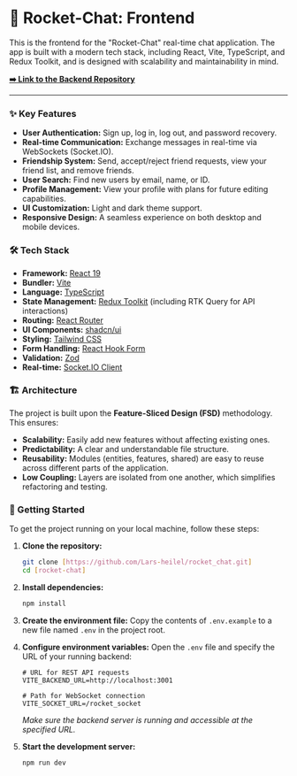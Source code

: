 # 🚀 Rocket-Chat: Frontend

This is the frontend for the "Rocket-Chat" real-time chat application. The app is built with a modern tech stack, including React, Vite, TypeScript, and Redux Toolkit, and is designed with scalability and maintainability in mind.

**[➡️ Link to the Backend Repository](https://github.com/Lars-heilel/backend)**

---

### ✨ Key Features

-   **User Authentication:** Sign up, log in, log out, and password recovery.
-   **Real-time Communication:** Exchange messages in real-time via WebSockets (Socket.IO).
-   **Friendship System:** Send, accept/reject friend requests, view your friend list, and remove friends.
-   **User Search:** Find new users by email, name, or ID.
-   **Profile Management:** View your profile with plans for future editing capabilities.
-   **UI Customization:** Light and dark theme support.
-   **Responsive Design:** A seamless experience on both desktop and mobile devices.

### 🛠️ Tech Stack

-   **Framework:** [React 19](https://react.dev/)
-   **Bundler:** [Vite](https://vitejs.dev/)
-   **Language:** [TypeScript](https://www.typescriptlang.org/)
-   **State Management:** [Redux Toolkit](https://redux-toolkit.js.org/) (including RTK Query for API interactions)
-   **Routing:** [React Router](https://reactrouter.com/)
-   **UI Components:** [shadcn/ui](https://ui.shadcn.com/)
-   **Styling:** [Tailwind CSS](https://tailwindcss.com/)
-   **Form Handling:** [React Hook Form](https://react-hook-form.com/)
-   **Validation:** [Zod](https://zod.dev/)
-   **Real-time:** [Socket.IO Client](https://socket.io/docs/v4/client-api/)

### 🏗️ Architecture

The project is built upon the **Feature-Sliced Design (FSD)** methodology. This ensures:

-   **Scalability:** Easily add new features without affecting existing ones.
-   **Predictability:** A clear and understandable file structure.
-   **Reusability:** Modules (entities, features, shared) are easy to reuse across different parts of the application.
-   **Low Coupling:** Layers are isolated from one another, which simplifies refactoring and testing.

### 🚀 Getting Started

To get the project running on your local machine, follow these steps:

1.  **Clone the repository:**

    ```bash
    git clone [https://github.com/Lars-heilel/rocket_chat.git]
    cd [rocket-chat]
    ```

2.  **Install dependencies:**

    ```bash
    npm install
    ```

3.  **Create the environment file:**
    Copy the contents of `.env.example` to a new file named `.env` in the project root.

4.  **Configure environment variables:**
    Open the `.env` file and specify the URL of your running backend:

    ```env
    # URL for REST API requests
    VITE_BACKEND_URL=http://localhost:3001

    # Path for WebSocket connection
    VITE_SOCKET_URL=/rocket_socket
    ```

    _Make sure the backend server is running and accessible at the specified URL._

5.  **Start the development server:**
    ```bash
    npm run dev
    ```
